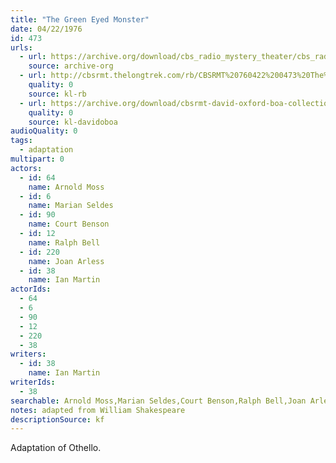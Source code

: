```yaml
---
title: "The Green Eyed Monster"
date: 04/22/1976
id: 473
urls: 
  - url: https://archive.org/download/cbs_radio_mystery_theater/cbs_radio_mystery_theater-0451-0500.zip/cbs_radio_mystery_theater-0451-0500%2Fcbsrmt_0473_the_green_eyed_monster.mp3
    source: archive-org
  - url: http://cbsrmt.thelongtrek.com/rb/CBSRMT%20760422%200473%20The%20Green%20Eyed%20Monster_wuwm.mp3
    quality: 0
    source: kl-rb
  - url: https://archive.org/download/cbsrmt-david-oxford-boa-collection/CBSRMT-760422-0473-The-Green-Eyed-Monster-(128-44)_WUWM-FM-{BoA}.mp3
    quality: 0
    source: kl-davidoboa
audioQuality: 0
tags: 
  - adaptation
multipart: 0
actors:  
  - id: 64
    name: Arnold Moss  
  - id: 6
    name: Marian Seldes  
  - id: 90
    name: Court Benson  
  - id: 12
    name: Ralph Bell  
  - id: 220
    name: Joan Arless  
  - id: 38
    name: Ian Martin
actorIds:  
  - 64  
  - 6  
  - 90  
  - 12  
  - 220  
  - 38
writers:  
  - id: 38
    name: Ian Martin
writerIds:  
  - 38
searchable: Arnold Moss,Marian Seldes,Court Benson,Ralph Bell,Joan Arless,Ian Martin Ian Martin
notes: adapted from William Shakespeare
descriptionSource: kf
---
```

Adaptation of Othello.